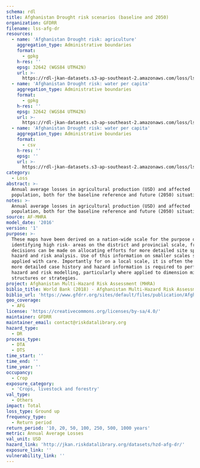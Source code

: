 ```yaml
---
schema: rdl
title: Afghanistan Drought risk scenarios (baseline and 2050)
organization: GFDRR
filename: lss-afg-dr
resources:
  - name: 'Afghanistan Drought risk: agriculture'
    aggregation_type: Administrative boundaries
    format:
      - gpkg
    h-res: ''
    epsg: 32642 (WGS84 UTM42N)
    url: >-
      https://rdl-jkan-datasets.s3-ap-southeast-2.amazonaws.com/loss/lss-afg-dr-dta.gpkg
  - name: 'Afghanistan Drought risk: water per capita'
    aggregation_type: Administrative boundaries
    format:
      - gpkg
    h-res: ''
    epsg: 32642 (WGS84 UTM42N)
    url: >-
      https://rdl-jkan-datasets.s3-ap-southeast-2.amazonaws.com/loss/lss-afg-dr-dts.gpkg
  - name: 'Afghanistan Drought risk: water per capita'
    aggregation_type: Administrative boundaries
    format:
      - csv
    h-res: ''
    epsg: ''
    url: >-
      https://rdl-jkan-datasets.s3-ap-southeast-2.amazonaws.com/loss/lss-afg-dr-dta-tab.zip
category:
  - Loss
abstract: >-
  Annual average losses in agricultural production (USD) and affected
  population, both for the baseline reference and future (2050) situation .
notes: >-
  Annual average losses in agricultural production (USD) and affected
  population, both for the baseline reference and future (2050) situation .
source: AF-MHRA
model_date: '2016'
version: '1'
purpose: >-
  These maps have been derived on a nation-wide scale for the purpose of
  identifying high risk- areas on the district and provincial scale, from which
  decisions can be made on allocating efforts for more detailed site specific
  hazard and risk analysis. Use of this information on smaller scales should be
  applied with care. Importantly for on a local scale, it is often the case that
  more detailed case history and hazard information is required to perform such
  hazard and risk modelling, particularly where applied to dimension mitigation
  structures or strategies.
project: Afghanistan Multi-Hazard Risk Assessment (MHRA)
biblio_title: World Bank (2018) - Afghanistan Multi-Hazard Risk Assessment
biblio_url: 'https://www.gfdrr.org/sites/default/files/publication/Afghanistan_MHRA.pdf'
geo_coverage:
  - AFG
license: 'https://creativecommons.org/licenses/by-sa/4.0/'
maintainer: GFDRR
maintainer_email: contact@riskdatalibrary.org
hazard_type:
  - DR
process_type:
  - DTA
  - DTS
time_start: ''
time_end: ''
time_year: ''
occupancy:
  - Crop
exposure_category:
  - 'Crops, livestock and forestry'
val_type:
  - Others
impact: Total
loss_type: Ground up
frequency_type:
  - Return period
return_period: '10, 20, 50, 100, 250, 500, 1000 years'
metric: Annual Average Losses
val_unit: USD
hazard_link: 'http://jkan.riskdatalibrary.org/datasets/hzd-afg-dr/'
exposure_link: ''
vulnerability_link: ''
---
```

